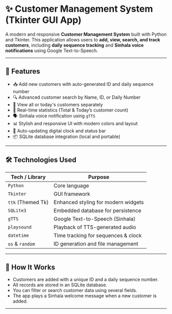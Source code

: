 # ✨ Customer Management System (Tkinter GUI App)

A modern and responsive **Customer Management System** built with Python and Tkinter. This application allows users to **add, view, search, and track customers**, including **daily sequence tracking** and **Sinhala voice notifications** using Google Text-to-Speech.

---

## 🚀 Features

- 📥 Add new customers with auto-generated ID and daily sequence number  
- 🔍 Advanced customer search by Name, ID, or Daily Number  
- 📅 View all or today's customers separately  
- 🧾 Real-time statistics (Total & Today’s customer count)  
- 🗣️ Sinhala voice notification using `gTTS`  
- 📊 Stylish and responsive UI with modern colors and layout  
- 🔄 Auto-updating digital clock and status bar  
- 📦 SQLite database integration (local and portable)  

---

## 🛠️ Technologies Used

| Tech / Library       | Purpose                                  |
|----------------------|------------------------------------------|
| `Python`             | Core language                            |
| `Tkinter`            | GUI framework                            |
| `ttk` (Themed Tk)    | Enhanced styling for modern widgets      |
| `SQLite3`            | Embedded database for persistence        |
| `gTTS`               | Google Text-to-Speech (Sinhala)          |
| `playsound`          | Playback of TTS-generated audio          |
| `datetime`           | Time tracking for sequences & clock      |
| `os` & `random`      | ID generation and file management        |

---

## 🧠 How It Works

- Customers are added with a unique ID and a daily sequence number.
- All records are stored in an SQLite database.
- You can filter or search customer data using several fields.
- The app plays a Sinhala welcome message when a new customer is added.

---
